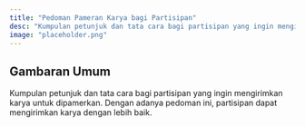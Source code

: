 ```yaml
---
title: "Pedoman Pameran Karya bagi Partisipan"
desc: "Kumpulan petunjuk dan tata cara bagi partisipan yang ingin mengirimkan karya untuk dipamerkan."
image: "placeholder.png"
---
```


## Gambaran Umum

Kumpulan petunjuk dan tata cara bagi partisipan yang ingin mengirimkan karya untuk dipamerkan. Dengan adanya pedoman ini, partisipan dapat mengirimkan karya dengan lebih baik.